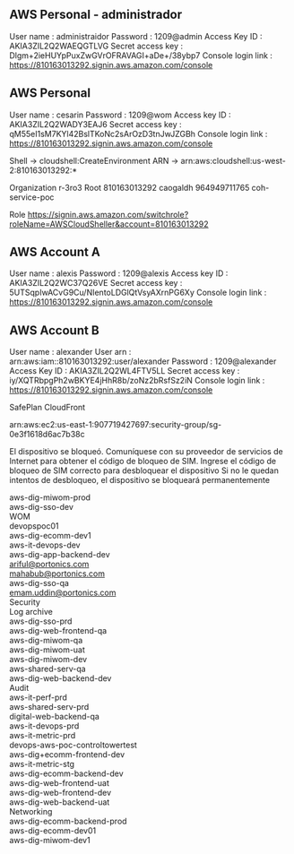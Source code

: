 
## AWS Personal - administrador
User name : administraidor
Password : 1209@admin
Access Key ID : AKIA3ZIL2Q2WAEQGTLVG
Secret access key : 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
Console login link : https://810163013292.signin.aws.amazon.com/console

## AWS Personal
User name : cesarin
Password : 1209@wom
Access key ID : AKIA3ZIL2Q2WADY3EAJ6
Secret access key : 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
Console login link : https://810163013292.signin.aws.amazon.com/console


Shell -> cloudshell:CreateEnvironment
ARN -> arn:aws:cloudshell:us-west-2:810163013292:*


Organization 
r-3ro3 Root
	810163013292 caogaldh
	964949711765 coh-service-poc

Role 
https://signin.aws.amazon.com/switchrole?roleName=AWSCloudSheller&account=810163013292


## AWS Account A
User name : alexis
Password : 1209@alexis
Access key ID  : AKIA3ZIL2Q2WC37Q26VE
Secret access key : 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
Console login link : https://810163013292.signin.aws.amazon.com/console

## AWS Account B
User name : alexander 
User arn : arn:aws:iam::810163013292:user/alexander
Password : 1209@alexander
Access Key ID :  AKIA3ZIL2Q2WL4FTV5LL
Secret access key : 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
Console login link : https://810163013292.signin.aws.amazon.com/console


SafePlan CloudFront 



arn:aws:ec2:us-east-1:907719427697:security-group/sg-0e3f1618d6ac7b38c


El dispositivo se bloqueó. Comuníquese con su proveedor de servicios de Internet para obtener el código de bloqueo de SIM. Ingrese el código de bloqueo de SIM correcto para desbloquear el dispositivo Si no le quedan intentos de desbloqueo, el dispositivo se bloqueará permanentemente




aws-dig-miwom-prod               
aws-dig-sso-dev                  
WOM                              
devopspoc01                      
aws-dig-ecomm-dev1               
aws-it-devops-dev                
aws-dig-app-backend-dev          
ariful@portonics.com             
mahabub@portonics.com            
aws-dig-sso-qa                   
emam.uddin@portonics.com         
Security                         
Log archive                      
aws-dig-sso-prd                  
aws-dig-web-frontend-qa          
aws-dig-miwom-qa                 
aws-dig-miwom-uat                
aws-dig-miwom-dev                
aws-shared-serv-qa               
aws-dig-web-backend-dev          
Audit                            
aws-it-perf-prd                  
aws-shared-serv-prd              
digital-web-backend-qa           
aws-it-devops-prd                
aws-it-metric-prd                
devops-aws-poc-controltowertest  
aws-dig+ecomm-frontend-dev       
aws-it-metric-stg                
aws-dig-ecomm-backend-dev        
aws-dig-web-frontend-uat         
aws-dig-web-frontend-dev         
aws-dig-web-backend-uat          
Networking                       
aws-dig-ecomm-backend-prod       
aws-dig-ecomm-dev01              
aws-dig-miwom-dev1